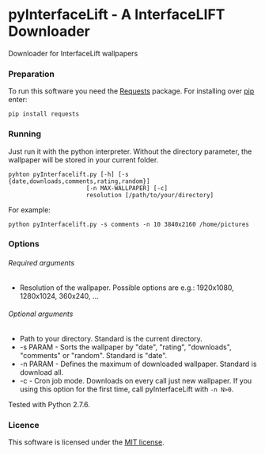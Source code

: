 # pyInterfaceLift - A InterfaceLIFT Downloader
Downloader for InterfaceLift wallpapers

### Preparation

To run this software you need the [Requests](http://docs.python-requests.org/en/) package.
For installing over [pip](https://pip.pypa.io/en/stable/) enter:

    pip install requests
    


### Running

Just run it with the python interpreter. Without the directory parameter, the wallpaper will be stored in your current folder.

    pyhton pyInterfacelift.py [-h] [-s {date,downloads,comments,rating,random}]
                          [-n MAX-WALLPAPER] [-c]
                          resolution [/path/to/your/directory]


For example:
    
    python pyInterfacelift.py -s comments -n 10 3840x2160 /home/pictures

### Options

###### Required arguments

* Resolution of the wallpaper. Possible options are e.g.: 1920x1080, 1280x1024, 360x240, ...

###### Optional arguments

* Path to your directory. Standard is the current directory.
* -s PARAM - Sorts the wallpaper by "date", "rating", "downloads", "comments" or "random". Standard is "date".
* -n PARAM - Defines the maximum of downloaded wallpaper. Standard is download all.
* -c       - Cron job mode. Downloads on every call just new wallpaper. If you using this option for the first time,
             call pyInterfaceLift with `-n N>0`.

Tested with Python 2.7.6.

### Licence

This software is licensed under the [MIT license](http://opensource.org/licenses/mit-license.php).
